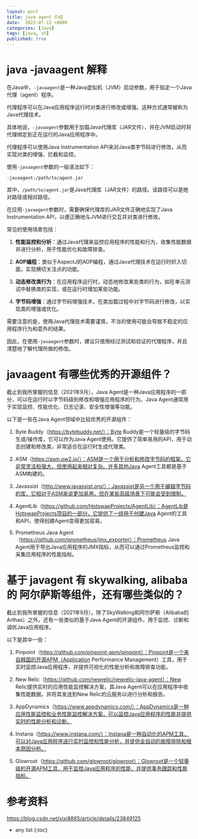```yaml
---
layout: post
title: java agent 介绍
date:  2023-07-12 +0800
categories: [Java]
tags: [java, sh]
published: true
---
```


# java -javaagent 解释

在Java中，`-javaagent`是一种Java虚拟机（JVM）启动参数，用于指定一个Java代理（agent）程序。

代理程序可以在Java应用程序运行时对类进行修改或增强。这种方式通常被称为Java代理技术。

具体地说，`-javaagent`参数用于加载Java代理库（JAR文件），并在JVM启动时将代理绑定到正在运行的Java应用程序中。

代理程序可以使用Java Instrumentation API来对Java类字节码进行修改，从而实现对类的增强、拦截和监控。

使用`-javaagent`参数的一般语法如下：

```
-javaagent:/path/to/agent.jar
```

其中，`/path/to/agent.jar`是Java代理库（JAR文件）的路径。该路径可以是绝对路径或相对路径。

在应用`-javaagent`参数时，需要确保代理库的JAR文件正确地实现了Java Instrumentation API，以便正确地与JVM进行交互并对类进行修改。

常见的使用场景包括：

1. **性能监控和分析**：通过Java代理来监控应用程序的性能和行为，收集性能数据并进行分析，用于性能优化和故障排查。

2. **AOP编程**：类似于AspectJ的AOP编程，通过Java代理技术在运行时织入切面，实现横切关注点的功能。

3. **动态修改类行为**：在应用程序运行时，动态地修改某些类的行为，如在单元测试中替换类的实现，或在运行时增加某些功能。

4. **字节码增强**：通过字节码增强技术，在类加载过程中对字节码进行修改，以实现类的增强或优化。

需要注意的是，使用Java代理技术需要谨慎，不当的使用可能会导致不稳定的应用程序行为和意外的结果。

因此，在使用`-javaagent`参数时，建议只使用经过测试和验证的代理程序，并且清楚地了解代理所做的修改。

# javaagent 有哪些优秀的开源组件？

截止到我所掌握的信息（2021年9月），Java Agent是一种Java应用程序的一部分，可以在运行时以字节码级别修改和增强应用程序的行为。Java Agent通常用于实现监控、性能优化、日志记录、安全性增强等功能。

以下是一些在Java Agent领域中比较优秀的开源组件：

1. Byte Buddy（https://bytebuddy.net/）：Byte Buddy是一个轻量级的字节码生成/操作库，它可以作为Java Agent使用。它提供了简单易用的API，用于动态创建和修改类，非常适合在运行时生成代理类。

2. ASM（https://asm.ow2.io/）：ASM是一个用于分析和修改字节码的框架。它非常灵活和强大，但使用起来相对复杂。许多其他Java Agent工具都是基于ASM构建的。

3. Javassist（http://www.javassist.org/）：Javassist是另一个用于编辑字节码的库，它相对于ASM来说更加易用，但在某些高级场景下可能会受到限制。

4. AgentLib（https://github.com/HotswapProjects/AgentLib）：AgentLib是HotswapProjects项目的一部分，它提供了一组用于创建Java Agent的工具和API，使得创建Agent变得更加容易。

5. Prometheus Java Agent（https://github.com/prometheus/jmx_exporter）：Prometheus Java Agent用于导出Java应用程序的JMX指标，从而可以通过Prometheus监控和采集应用程序的性能指标。

# 基于 javagent 有 skywalking, alibaba 的 阿尔萨斯等组件，还有哪些类似的？

截止到我所掌握的信息（2021年9月），除了SkyWalking和阿尔萨斯（Alibaba的Arthas）之外，还有一些类似的基于Java Agent的开源组件，用于监控、诊断和调优Java应用程序。

以下是其中一些：

1. Pinpoint（https://github.com/pinpoint-apm/pinpoint）：Pinpoint是一个来自韩国的开源APM（Application Performance Management）工具，用于实时监控Java应用程序，并提供可视化的性能分析和故障排查功能。

2. New Relic（https://github.com/newrelic/newrelic-java-agent）：New Relic提供实时的应用性能监控解决方案，其Java Agent可以在应用程序中收集性能数据，并将其发送到New Relic的云服务以进行分析和报告。

3. AppDynamics（https://www.appdynamics.com/）：AppDynamics是一种应用性能监控和业务性能监控解决方案，可以监控Java应用程序的性能并提供实时的性能分析和诊断。

4. Instana（https://www.instana.com/）：Instana是一种自动化的APM工具，可以对Java应用程序进行实时监控和性能分析，并提供全自动的故障排除和根本原因分析。

5. Glowroot（https://github.com/glowroot/glowroot）：Glowroot是一个轻量级的开源APM工具，用于监控Java应用程序的性能，并提供事务跟踪和性能指标。

# 参考资料

https://blog.csdn.net/xixi8865/article/details/23849125

* any list
{:toc}